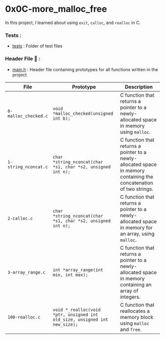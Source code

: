# 0x0C-more_malloc_free

In this project, I learned about using `exit`, `calloc`, and `realloc` in C.

### Tests :
+ [tests](https://github.com/gtpoint/alx-low_level_programming/tree/main/0x0C-more_malloc_free/tests) : Folder of test files

### Header File 📁 :
+ [main.h](https://github.com/gtpoint/alx-low_level_programming/blob/main/0x0C-more_malloc_free/main.h) : Header file containing prototypes for all functions written in the project.

| File | Prototype | Description |
| -----| --------- | ----------- |
| `0-malloc_checked.c` | `void *malloc_checked(unsigned int b);` | C function that returns a pointer to a newly-allocated space in memory using `malloc`. |
| `1-string_nconcat.c` | `char *string_nconcat(char *s1, char *s2, unsigned int n);` | C function that returns a pointer to a newly-allocated space in memory containing the concatenation of two strings. |
| `2-calloc.c` | `char *string_nconcat(char *s1, char *s2, unsigned int n);` | C function that returns a pointer to a newly-allocated space in memory for an array, using `malloc`. |
| `3-array_range.c` | `int *array_range(int min, int max);` | C function that returns a pointer to a newly-allocated space in memory containing an array of integers. |
| `100-realloc.c` | `void *_realloc(void *ptr, unsigned int old_size, unsigned int new_size);` | C function that reallocates a memory block using `malloc` and `free`. |
